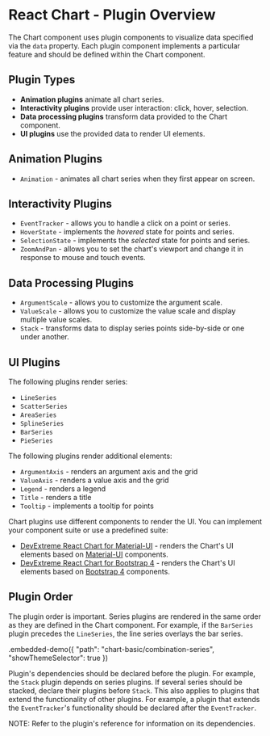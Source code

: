 # React Chart - Plugin Overview

The Chart component uses plugin components to visualize data specified via the `data` property. Each plugin component implements a particular feature and should be defined within the Chart component.

## Plugin Types

- **Animation plugins** animate all chart series.
- **Interactivity plugins** provide user interaction: click, hover, selection.
- **Data processing plugins** transform data provided to the Chart component.
- **UI plugins** use the provided data to render UI elements.

## Animation Plugins

- `Animation` - animates all chart series when they first appear on screen.

## Interactivity Plugins

- `EventTracker` - allows you to handle a click on a point or series.
- `HoverState` - implements the *hovered* state for points and series.
- `SelectionState` - implements the *selected* state for points and series.
- `ZoomAndPan` - allows you to set the chart's viewport and change it in response to mouse and touch events.

## Data Processing Plugins

- `ArgumentScale` - allows you to customize the argument scale.
- `ValueScale` - allows you to customize the value scale and display multiple value scales.
- `Stack` - transforms data to display series points side-by-side or one under another.

## UI Plugins

The following plugins render series:

- `LineSeries`
- `ScatterSeries`
- `AreaSeries`
- `SplineSeries`
- `BarSeries`
- `PieSeries`

The following plugins render additional elements:

- `ArgumentAxis` - renders an argument axis and the grid
- `ValueAxis` - renders a value axis and the grid
- `Legend` - renders a legend
- `Title` - renders a title
- `Tooltip` - implements a tooltip for points

Chart plugins use different components to render the UI. You can implement your component suite or use a predefined suite:

- [DevExtreme React Chart for Material-UI](https://github.com/DevExpress/devextreme-reactive/tree/master/packages/dx-react-chart-material-ui) - renders the Chart's UI elements based on [Material-UI](https://material-ui.com/) components.
- [DevExtreme React Chart for Bootstrap 4](https://github.com/DevExpress/devextreme-reactive/tree/master/packages/dx-react-chart-bootstrap4) - renders the Chart's UI elements based on [Bootstrap 4](http://getbootstrap.com/) components.

## Plugin Order

The plugin order is important. Series plugins are rendered in the same order as they are defined in the Chart component. For example, if the `BarSeries` plugin precedes the `LineSeries`, the line series overlays the bar series.

.embedded-demo({ "path": "chart-basic/combination-series", "showThemeSelector": true })

Plugin's dependencies should be declared before the plugin. For example, the `Stack` plugin depends on series plugins. If several series should be stacked, declare their plugins before `Stack`. This also applies to plugins that extend the functionality of other plugins. For example, a plugin that extends the `EventTracker`'s functionality should be declared after the `EventTracker`.

NOTE: Refer to the plugin's reference for information on its dependencies.

